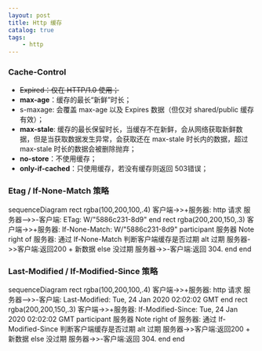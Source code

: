 ```yaml
---
layout: post
title: Http 缓存
catalog: true
tags:
    - http
---
```


### Cache-Control
* ~~Expired：仅在 HTTP/1.0 使用；~~
* **max-age**：缓存的最长“新鲜”时长；
* s-maxage: 会覆盖 max-age 以及 Expires 数据（但仅对 shared/public 缓存有效）；
* **max-stale**: 缓存的最长保留时长，当缓存不在新鲜，会从网络获取新鲜数据，但是当获取数据发生异常，会获取还在 max-stale 时长内的数据，超过 max-stale 时长的数据会被删除抛弃；
* **no-store**：不使用缓存；
* **only-if-cached**：只使用缓存，若没有缓存则返回 503错误；


### Etag / If-None-Match 策略
<div class="mermaid">
sequenceDiagram
	rect rgba(100,200,100,.4)
		客户端->>+服务器: http 请求
		服务器-->>-客户端: ETag: W/"5886c231-8d9"
	end
	rect rgba(200,200,150,.3)
		客户端->>+服务器: If-None-Match:  W/"5886c231-8d9"
		participant 服务器
		Note right of 服务器: 通过 If-None-Match 判断客户端缓存是否过期
		alt 过期
		服务器->>客户端:返回200 + 新数据
		else 没过期
		服务器->>-客户端:返回 304.
		end
	end
</div>

### Last-Modified / If-Modified-Since 策略
<div class="mermaid">
sequenceDiagram
	rect rgba(100,200,100,.4)
		客户端->>+服务器: http 请求
		服务器-->>-客户端: Last-Modified: Tue, 24 Jan 2020 02:02:02 GMT
	end
	rect rgba(200,200,150,.3)
		客户端->>+服务器: If-Modified-Since: Tue, 24 Jan 2020 02:02:02 GMT
		participant 服务器
		Note right of 服务器: 通过 If-Modified-Since 判断客户端缓存是否过期
		alt 过期
		服务器->>客户端:返回200 + 新数据
		else 没过期
		服务器->>-客户端:返回 304.
		end
	end
</div>



